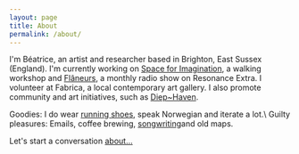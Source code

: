 ```yaml
---
layout: page
title: About
permalink: /about/
---
```


I'm Béatrice, an artist and researcher based in Brighton, East Sussex (England). 
I'm currently working on [Space for Imagination](https://space-for-imagination.tumblr.com/), a walking workshop and [Flâneurs](https://www.mixcloud.com/flaneurs), a monthly radio show on Resonance Extra. 
I volunteer at Fabrica, a local contemporary art gallery.
I also promote community and art initiatives, such as [Diep~Haven](http://www.diephaven.org/). 



Goodies: I do wear [running shoes](http://theoatmeal.com/comics/running_shoes), speak Norwegian and iterate a lot.\\
Guilty pleasures: Emails, coffee brewing, [songwriting](https://www.facebook.com/captlovelace/)and old maps. 

Let's start a conversation [about...](mailto:b.lajous@gmail.com)

